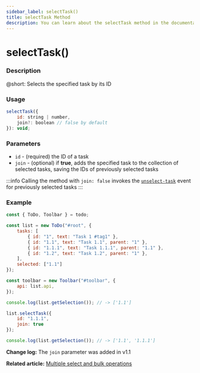 ```yaml
---
sidebar_label: selectTask()
title: selectTask Method
description: You can learn about the selectTask method in the documentation of the DHTMLX JavaScript To Do List library. Browse developer guides and API reference, try out code examples and live demos, and download a free 30-day evaluation version of DHTMLX To Do List.
---
```


# selectTask()

### Description

@short: Selects the specified task by its ID

### Usage

~~~js
selectTask({
    id: string | number,
    join?: boolean // false by default
}): void;
~~~

### Parameters

- `id` - (required) the ID of a task
- `join` - (optional) if **true**, adds the specified task to the collection of selected tasks, saving the IDs of previously selected tasks 

:::info
Calling the method with `join: false` invokes the [`unselect-task`](api/events/unselecttask_event.md) event for previously selected tasks
:::

### Example

~~~js {10,17-20}
const { ToDo, Toolbar } = todo;

const list = new ToDo("#root", {
    tasks: [
        { id: "1", text: "Task 1 #tag1" },
        { id: "1.1", text: "Task 1.1", parent: "1" },
        { id: "1.1.1", text: "Task 1.1.1", parent: "1.1" },
        { id: "1.2", text: "Task 1.2", parent: "1" },
    ],
    selected: ["1.1"]
});

const toolbar = new Toolbar("#toolbar", {
    api: list.api,
});

console.log(list.getSelection()); // -> ['1.1']

list.selectTask({ 
    id: "1.1.1",
    join: true
});

console.log(list.getSelection()); // -> ['1.1', '1.1.1']
~~~

**Change log:** The `join` parameter was added in v1.1

**Related article:** [Multiple select and bulk operations](guides/multiselection.md)